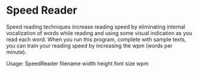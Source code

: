 <h1>Speed Reader</h1>
<p>Speed reading techniques increase reading speed by eliminating internal vocalization of words while reading and using some visual indication as you read each word. When you run this program, complete with sample texts, you can train your reading speed by increasing the wpm (words per minute).</p>
<p>Usage: SpeedReader filename width height font size wpm</p>
